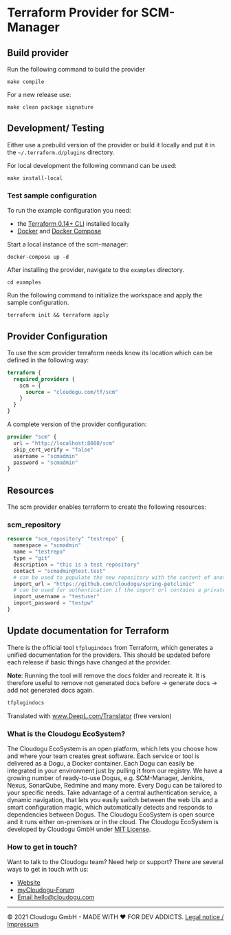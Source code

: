# Terraform Provider for SCM-Manager

## Build provider

Run the following command to build the provider

```shell
make compile
```

For a new release use:

```shell
make clean package signature
```

## Development/ Testing

Either use a prebuild version of the provider or build it locally and put it in the `~/.terraform.d/plugins` directory.

For local development the following command can be used:

```shell
make install-local
```

### Test sample configuration

To run the example configuration you need:

- the [Terraform 0.14+ CLI](https://learn.hashicorp.com/tutorials/terraform/install-cli) installed locally
- [Docker](https://www.docker.com/products/docker-desktop) and [Docker Compose](https://docs.docker.com/compose/install/)

Start a local instance of the scm-manager:

```shell
docker-compose up -d
```

After installing the provider, navigate to the `examples` directory.

```shell
cd examples
```

Run the following command to initialize the workspace and apply the sample configuration.

```shell
terraform init && terraform apply
```

## Provider Configuration

To use the scm provider terraform needs know its location which can be defined in the following way:

```tf
terraform {
  required_providers {
    scm = {
      source = "cloudogu.com/tf/scm"
    }
  }
}
```

A complete version of the provider configuration:

```tf
provider "scm" {
  url = "http://localhost:8080/scm"
  skip_cert_verify = "false"
  username = "scmadmin"
  password = "scmadmin"
}
```

## Resources
The scm provider enables terraform to create the following resources:
### scm_repository
```tf
resource "scm_repository" "testrepo" {
  namespace = "scmadmin"
  name = "testrepo"
  type = "git"
  description = "this is a test repository"
  contact = "scmadmin@test.test"
  # can be used to populate the new repository with the content of another repository
  import_url = "https://github.com/cloudogu/spring-petclinic"
  # can be used for authentication if the import url contains a private repository
  import_username = "testuser"
  import_password = "testpw"
}
```

## Update documentation for Terraform

There is the official tool `tfplugindocs` from Terraform, which generates a unified documentation for the providers.
This should be updated before each release if basic things have changed at the provider.

**Note**: Running the tool will remove the docs folder and recreate it. It is therefore useful to remove not generated docs before -> generate docs -> add not generated docs again.

```bash
tfplugindocs
```

Translated with www.DeepL.com/Translator (free version)

### What is the Cloudogu EcoSystem?

The Cloudogu EcoSystem is an open platform, which lets you choose how and where your team creates great software. Each service or tool is delivered as a Dogu, a Docker container. Each Dogu can easily be integrated in your environment just by pulling it from our registry. We have a growing number of ready-to-use Dogus, e.g. SCM-Manager, Jenkins, Nexus, SonarQube, Redmine and many more. Every Dogu can be tailored to your specific needs. Take advantage of a central authentication service, a dynamic navigation, that lets you easily switch between the web UIs and a smart configuration magic, which automatically detects and responds to dependencies between Dogus. The Cloudogu EcoSystem is open source and it runs either on-premises or in the cloud. The Cloudogu EcoSystem is developed by Cloudogu GmbH under [MIT License](https://cloudogu.com/license.html).

### How to get in touch?
Want to talk to the Cloudogu team? Need help or support? There are several ways to get in touch with us:

* [Website](https://cloudogu.com)
* [myCloudogu-Forum](https://forum.cloudogu.com/topic/34?ctx=1)
* [Email hello@cloudogu.com](mailto:hello@cloudogu.com)

---
&copy; 2021 Cloudogu GmbH - MADE WITH :heart:&nbsp;FOR DEV ADDICTS. [Legal notice / Impressum](https://cloudogu.com/imprint.html)